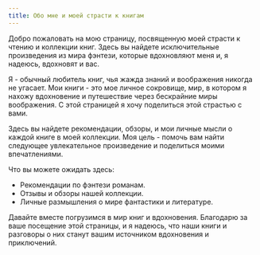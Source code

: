 ```yaml
---
title: Обо мне и моей страсти к книгам
---
```

Добро пожаловать на мою страницу, посвященную моей страсти к чтению и коллекции книг. Здесь вы найдете исключительные произведения из мира фэнтези, которые вдохновляют меня и, я надеюсь, вдохновят и вас.

Я - обычный любитель книг, чья жажда знаний и воображения никогда не угасает. Мои книги - это мое личное сокровище, мир, в котором я нахожу вдохновение и путешествие через бескрайние миры воображения. С этой страницей я хочу поделиться этой страстью с вами.

Здесь вы найдете рекомендации, обзоры, и мои личные мысли о каждой книге в моей коллекции. Моя цель - помочь вам найти следующее увлекательное произведение и поделиться моими впечатлениями.

Что вы можете ожидать здесь:

 * Рекомендации по фэнтези романам.
 * Отзывы и обзоры нашей коллекции.
 * Личные размышления о мире фантастики и литературе.

Давайте вместе погрузимся в мир книг и вдохновения. Благодарю за ваше посещение этой страницы, и я надеюсь, что наши книги и разговоры о них станут вашим источником вдохновения и приключений.
